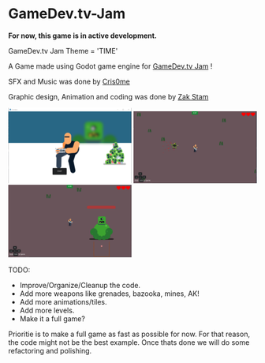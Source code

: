# GameDev.tv-Jam
<b>For now, this game is in active development.</b>

GameDev.tv Jam Theme = 'TIME'

A Game made using Godot game engine for [GameDev.tv Jam](https://itch.io/jam/gamedevtv-community-jam) !

SFX and Music was done by [Cris0me](https://github.com/Cris0me)

Graphic design, Animation and coding was done by [Zak Stam](https://github.com/zaksnet)


<img src="https://github.com/zaksnet/GameDev.tv-Jam/blob/master/Assets/Screenshots/Zombies-intro.png" width="250"> <img src="https://github.com/zaksnet/GameDev.tv-Jam/blob/master/Assets/Screenshots/gameplay-1.png" width="250"> <img src="https://github.com/zaksnet/GameDev.tv-Jam/blob/master/Assets/Screenshots/Boss.png" width="250">

TODO:
- Improve/Organize/Cleanup the code.
- Add more weapons like grenades, bazooka, mines, AK!
- Add more animations/tiles.
- Add more levels.
- Make it a full game?

Prioritie is to make a full game as fast as possible for now. For that reason, the code might not be the best example. Once thats done we will do some refactoring and polishing.
